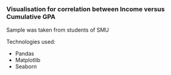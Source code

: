 ### Visualisation for correlation between Income versus Cumulative GPA

Sample was taken from students of SMU

Technologies used:
- Pandas
- Matplotlib
- Seaborn
